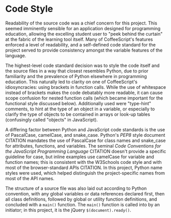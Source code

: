 
# Code Style

Readability of the source code was a chief concern for this project. This seemed imminently sensible for an application designed for programming education, allowing the excelling student user to "peek behind the curtain" at the fabric of the learning tool itself. Many of CoffeeScript's features enforced a level of readability, and a self-defined code standard for the project served to provide consistency amongst the variable features of the language.

The highest-level code standard decision was to style the code itself and the source files in a way that closest resembles Python, due to prior familiarity and the prevalence of Python elsewhere in programming education. This naturally led to clarity on one of CoffeeScript's idiosyncracies: using brackets in function calls. While the use of whitespace instead of brackets makes the code debatably more readable, it can cause scope confusion for nested function calls (which became important for the functional style discussed below). Additionally used were "type-hint" comments, to hint at the type of an object in a variable, or especially to clarify the type of objects to be contained in arrays or look-up tables (confusingly called "objects" in JavaScript).

A differing factor between Python and JavaScript code standards is the use of PascalCase, camelCase, and snake\_case. Python's *PEP8* style document CITATION mandates the use of PascalCase for class names and snake\_case for attributes, functions, and variables. The seminal *Code Conventions for the JavaScript Programming Language* CITATION doesn't provide a specific guideline for case, but inline examples use camelCase for variable and function names; this is consistent with the W3Schools code style and with most of the browser-standard APIs CITATION. In this project, Python name styles were used, which helped distinguish the project-specific names from most of the API names.

The structure of a source file was also laid out according to Python convention, with any global variables or data references declared first, then all class definitions, followed by global or utility function definitions, and concluded with a `main()` function. The `main()` function is called into by an initiator; in this project, it is the jQuery `$(document).ready()`.